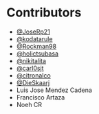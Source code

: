 # Contributors

- [@JoseRp21](GitHub.com/JoseRp21)
- [@kodatarule](GitHub.com/kodatarule)
- [@Rockman98](GitHub.com/Rockman98)
- [@holictsubasa](GitHub.com/holictsubasa)
- [@nikitalita](GitHub.com/nikitalita)
- [@carl0sjt](GitHub.com/carl0sjt)
- [@citronalco](GitHub.com/citronalco)
- [@DieSkaarj](GitHub.com/DieSkaarj)
- Luis Jose Mendez Cadena
- Francisco Artaza
- Noeh CR

